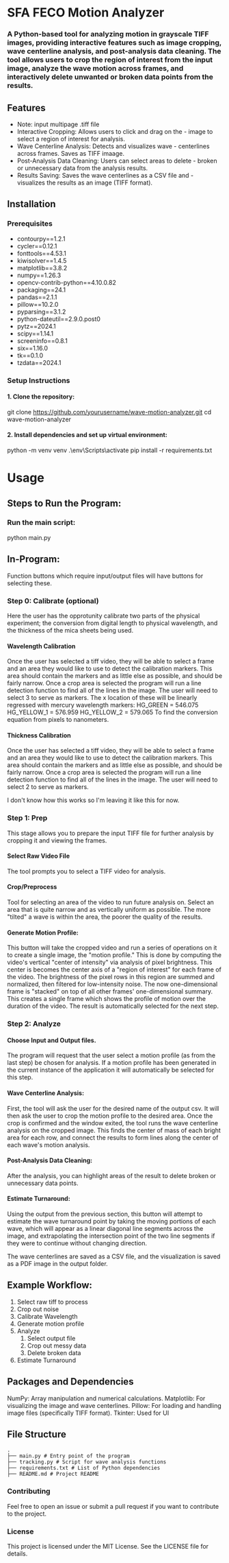 # SFA FECO Motion Analyzer

### A Python-based tool for analyzing motion in grayscale TIFF images, providing interactive features such as image cropping, wave centerline analysis, and post-analysis data cleaning. The tool allows users to crop the region of interest from the input image, analyze the wave motion across frames, and interactively delete unwanted or broken data points from the results.

## Features

- Note: input multipage .tiff file
- Interactive Cropping: Allows users to click and drag on the - image to select a region of interest for analysis.
- Wave Centerline Analysis: Detects and visualizes wave - centerlines across frames. Saves as TIFF imaage.
- Post-Analysis Data Cleaning: Users can select areas to delete - broken or unnecessary data from the analysis results.
- Results Saving: Saves the wave centerlines as a CSV file and - visualizes the results as an image (TIFF format).

## Installation

### Prerequisites

- contourpy==1.2.1
- cycler==0.12.1
- fonttools==4.53.1
- kiwisolver==1.4.5
- matplotlib==3.8.2
- numpy==1.26.3
- opencv-contrib-python==4.10.0.82
- packaging==24.1
- pandas==2.1.1
- pillow==10.2.0
- pyparsing==3.1.2
- python-dateutil==2.9.0.post0
- pytz==2024.1
- scipy==1.14.1
- screeninfo==0.8.1
- six==1.16.0
- tk==0.1.0
- tzdata==2024.1

### Setup Instructions

#### 1. Clone the repository:

git clone https://github.com/yourusername/wave-motion-analyzer.git
cd wave-motion-analyzer

#### 2. Install dependencies and set up virtual environment:

python -m venv venv
.\env\Scripts\activate
pip install -r requirements.txt

# Usage

## Steps to Run the Program:

### Run the main script:

python main.py

## In-Program:

Function buttons which require input/output files will have buttons for selecting these.

### Step 0: Calibrate (optional)

Here the user has the opprotunity calibrate two parts of the physical experiment; the conversion from digital length to physical wavelength, and the thickness of the mica sheets being used.

#### Wavelength Calibration

Once the user has selected a tiff video, they will be able to select a frame and an area they would like to use to detect the calibration markers. This area should contain the markers and as little else as possible, and should be fairly narrow. Once a crop area is selected the program will run a line detection function to find all of the lines in the image. The user will need to select 3 to serve as markers. The x location of these will be linearly regressed with mercury wavelength markers:
HG_GREEN = 546.075
HG_YELLOW_1 = 576.959
HG_YELLOW_2 = 579.065
To find the conversion equation from pixels to nanometers.

#### Thickness Calibration

Once the user has selected a tiff video, they will be able to select a frame and an area they would like to use to detect the calibration markers. This area should contain the markers and as little else as possible, and should be fairly narrow. Once a crop area is selected the program will run a line detection function to find all of the lines in the image. The user will need to select 2 to serve as markers.

I don't know how this works so I'm leaving it like this for now.

### Step 1: Prep

This stage allows you to prepare the input TIFF file for further analysis by cropping it and viewing the frames.

#### Select Raw Video File

The tool prompts you to select a TIFF video for analysis.

#### Crop/Preprocess

Tool for selecting an area of the video to run future analysis on. Select an area that is quite narrow and as vertically uniform as possible. The more "tilted" a wave is within the area, the poorer the quality of the results.

#### Generate Motion Profile:

This button will take the cropped video and run a series of operations on it to create a single image, the "motion profile." This is done by computing the video's vertical "center of intensity" via analysis of pixel brightness. This center is becomes the center axis of a "region of interest" for each frame of the video. The brightness of the pixel rows in this region are summed and normalized, then filtered for low-intensity noise. The now one-dimensional frame is "stacked" on top of all other frames' one-dimensional summary. This creates a single frame which shows the profile of motion over the duration of the video. The result is automatically selected for the next step.

### Step 2: Analyze

#### Choose Input and Output files.

The program will request that the user select a motion profile (as from the last step) be chosen for analysis. If a motion profile has been generated in the current instance of the application it will automatically be selected for this step.

#### Wave Centerline Analysis:

First, the tool will ask the user for the desired name of the output csv. It will then ask the user to crop the motion profile to the desired area. Once the crop is confirmed and the window exited, the tool runs the wave centerline analysis on the cropped image. This finds the center of mass of each bright area for each row, and connect the results to form lines along the center of each wave's motion analysis.

#### Post-Analysis Data Cleaning:

After the analysis, you can highlight areas of the result to delete broken or unnecessary data points.

#### Estimate Turnaround:

Using the output from the previous section, this button will attempt to estimate the wave turnaround point by taking the moving portions of each wave, which will appear as a linear diagonal line segments across the image, and extrapolating the intersection point of the two line segments if they were to continue without changing direction.

The wave centerlines are saved as a CSV file, and the visualization is saved as a PDF image in the output folder.

## Example Workflow:

1. Select raw tiff to process
2. Crop out noise
3. Calibrate Wavelength
4. Generate motion profile
5. Analyze
   1. Select output file
   2. Crop out messy data
   3. Delete broken data
6. Estimate Turnaround

## Packages and Dependencies

NumPy: Array manipulation and numerical calculations.
Matplotlib: For visualizing the image and wave centerlines.
Pillow: For loading and handling image files (specifically TIFF format).
Tkinter: Used for UI

## File Structure

```
.
├── main.py # Entry point of the program
├── tracking.py # Script for wave analysis functions
├── requirements.txt # List of Python dependencies
├── README.md # Project README
```

### Contributing

Feel free to open an issue or submit a pull request if you want to contribute to the project.

### License

This project is licensed under the MIT License. See the LICENSE file for details.
